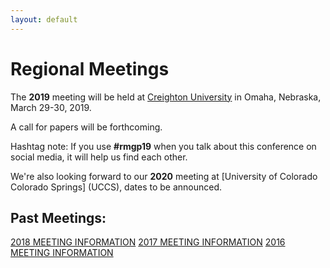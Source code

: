 ```yaml
---
layout: default
---
```


# Regional Meetings

The **2019** meeting will be held at [Creighton University](https://www.creighton.edu) in Omaha, Nebraska, March 29-30, 2019.

A call for papers will be forthcoming.

Hashtag note: If you use **#rmgp19** when you talk about this conference on social media, it will help us find each other. 

We're also looking forward to our **2020** meeting at [University of Colorado Colorado Springs] (UCCS), dates to be announced.

## Past Meetings: 

[2018 MEETING INFORMATION](https://religion.byu.edu/rmgp)
[2017 MEETING INFORMATION]()
[2016 MEETING INFORMATION]()
